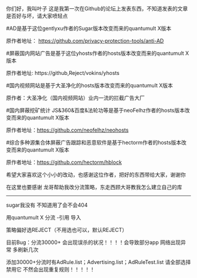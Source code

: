 你们好，我叫叶子 这是我第一次在Github的论坛上发表东西，不知道发表的文章是否好与坏，请大家喷轻点 

#AD是基于这位gentlyxu作者的Sugar版本改变而来的quantumult X版本

原作者地址：
https://github.com/privacy-protection-tools/anti-AD

#屏蔽国内网站广告是基于这位yhosts作者的hosts版本改变而来的quantumult X版本

原作者地址:
https://github,Reject/vokins/yhosts

#国内视频网站是基于大圣净化的hosts版本改变而来的quantumult X版本

原作者：大圣净化（国内视频网站）业内一流的拦截广告大厂

#国内屏蔽挖矿统计 JS&360&百度&法轮功等是基于neoFelhz作者的hosts版本改变而来的quantumult X版本

原作者地址：https://github.com/neofelhz/neohosts

#综合多种源集合体屏蔽广告跟踪和恶意软件是基于hectorm作者的hosts版本改变而来的quantumult X版本

原作者地址：https://github.com/hectorm/hblock

希望大家喜欢这个小小的改动，也感谢这位作者，把好的东西带给大家，谢谢你

在这里也要感谢
龙哥帮助我改分流策略，东走西顾大哥教我怎么建立自己的库

---------------------------------------------------

sugar我没有 不知道用了会不会404

用quantumult X  分流 -引用 导入 

策略偏好选REJECT（不用选也可以，默认REJECT）

目前Bug：分流30000+ 会出现误杀的状况！！！！会导致部分app 网络出现异常 多刷新几次

添加30000+分流时有AdRule.list；Advertising.list；AdRuleTest.list 
请全部选择禁用它 不然会出现重复规则！！！！！
